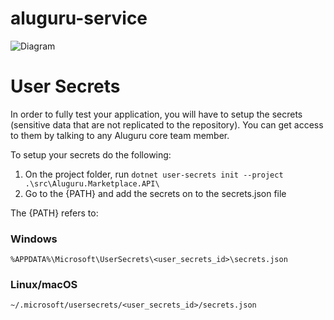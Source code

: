 # aluguru-service

![Diagram](aluguru-service-architecture.png)

# User Secrets

In order to fully test your application, you will have to setup the secrets (sensitive data that are not replicated to the repository).
You can get access to them by talking to any Aluguru core team member.

To setup your secrets do the following:
1. On the project folder, run `dotnet user-secrets init --project .\src\Aluguru.Marketplace.API\`
2. Go to the {PATH} and add the secrets on to the secrets.json file

The {PATH} refers to:
### Windows
`%APPDATA%\Microsoft\UserSecrets\<user_secrets_id>\secrets.json`
### Linux/macOS
`~/.microsoft/usersecrets/<user_secrets_id>/secrets.json`